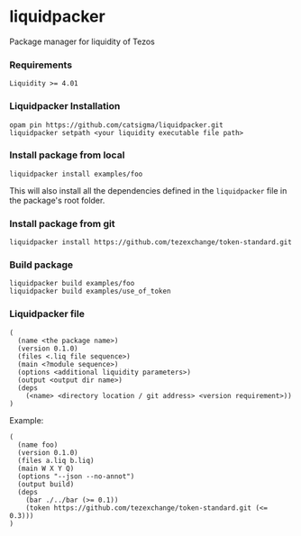 # liquidpacker
Package manager for liquidity of Tezos

### Requirements
```
Liquidity >= 4.01
```

### Liquidpacker Installation
```
opam pin https://github.com/catsigma/liquidpacker.git
liquidpacker setpath <your liquidity executable file path>
```

### Install package from local
```
liquidpacker install examples/foo
```
This will also install all the dependencies defined in the `liquidpacker` file in the package's root folder.

### Install package from git
```
liquidpacker install https://github.com/tezexchange/token-standard.git
```

### Build package
```
liquidpacker build examples/foo
liquidpacker build examples/use_of_token
```

### Liquidpacker file
```
(
  (name <the package name>)
  (version 0.1.0)
  (files <.liq file sequence>)
  (main <?module sequence>)
  (options <additional liquidity parameters>)
  (output <output dir name>)
  (deps 
    (<name> <directory location / git address> <version requirement>))
)
```

Example:
```
(
  (name foo)
  (version 0.1.0)
  (files a.liq b.liq)
  (main W X Y Q)
  (options "--json --no-annot")
  (output build)
  (deps 
    (bar ./../bar (>= 0.1))
    (token https://github.com/tezexchange/token-standard.git (<= 0.3)))
)
```